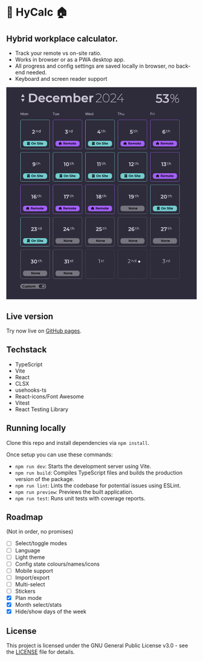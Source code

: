 # 🏢 HyCalc 🏠

## Hybrid workplace calculator.

 - Track your remote vs on-site ratio.
 - Works in browser or as a PWA desktop app.
 - All progress and config settings are saved locally in browser, no back-end needed.
 - Keyboard and screen reader support

![alt text](https://github.com/A-A-Z/hycalc/raw/main/src/common/screenshot1.png "HyCalc screenshot")

## Live version

Try now live on [GitHub pages](https://a-a-z.github.io/hycalc/).

## Techstack

- TypeScript
- Vite
- React
- CLSX
- usehooks-ts
- React-icons/Font Awesome
- Vitest
- React Testing Library

## Running locally

Clone this repo and install dependencies via `npm install`.

Once setup you can use these commands:

- `npm run dev`: Starts the development server using Vite.
- `npm run build`: Compiles TypeScript files and builds the production version of the package.
- `npm run lint`: Lints the codebase for potential issues using ESLint.
- `npm run preview`: Previews the built application.
- `npm run test`: Runs unit tests with coverage reports.

## Roadmap

(Not in order, no promises)

- [ ] Select/toggle modes
- [ ] Language
- [ ] Light theme
- [ ] Config state colours/names/icons
- [ ] Mobile support
- [ ] Import/export
- [ ] Multi-select
- [ ] Stickers
- [x] Plan mode
- [x] Month select/stats
- [x] Hide/show days of the week

## License

This project is licensed under the GNU General Public License v3.0 - see the [LICENSE](LICENSE) file for details.
